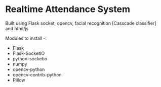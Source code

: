 # Realtime Attendance System 

Built using Flask socket, opencv, facial recognition [Casscade classifier] and html/js

Modules to install -:
- Flask
- Flask-SocketIO
- python-socketio
- numpy
- opencv-python
- opencv-contrib-python
- Pillow


